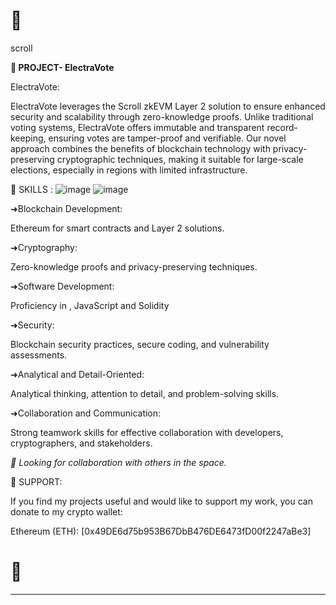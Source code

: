 

# 📜 # 
scroll

 **📣 PROJECT- ElectraVote**

 ElectraVote:

ElectraVote leverages the Scroll zkEVM Layer 2 solution to ensure enhanced security and scalability through zero-knowledge proofs. Unlike traditional voting systems, ElectraVote offers immutable and transparent record-keeping, ensuring votes are tamper-proof and verifiable. Our novel approach combines the benefits of blockchain technology with privacy-preserving cryptographic techniques, making it suitable for large-scale elections, especially in regions with limited infrastructure.

 🧠 SKILLS :  ![image](https://github.com/user-attachments/assets/ab0f74c7-b671-45d5-875b-f42c211b2c88) ![image](https://github.com/user-attachments/assets/67fae144-2a73-4869-a82f-f930cae95605)  

➜Blockchain Development:

Ethereum for smart contracts and Layer 2 solutions.

➜Cryptography:

Zero-knowledge proofs and privacy-preserving techniques.

➜Software Development:

Proficiency in , JavaScript and Solidity

➜Security:

Blockchain security practices, secure coding, and vulnerability assessments.

➜Analytical and Detail-Oriented:

Analytical thinking, attention to detail, and problem-solving skills.

➜Collaboration and Communication:

Strong teamwork skills for effective collaboration with developers, cryptographers, and stakeholders.

 *👀 Looking for collaboration with others in the space.*  

 🤝 SUPPORT:
 
If you find my projects useful and would like to support my work, you can donate to my crypto wallet:


 Ethereum (ETH): [0x49DE6d75b953B67DbB476DE6473fD00f2247aBe3]


 # 📜 #
---


<!---
Ultimate-Degen/Ultimate-Degen is a ✨ special ✨ repository because its `README.md` (this file) appears on your GitHub profile.
You can click
